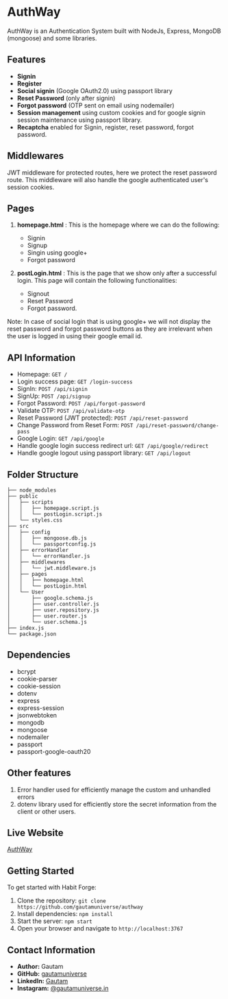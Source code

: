 # AuthWay

AuthWay is an Authentication System built with NodeJs, Express, MongoDB (mongoose) and some libraries. 

## Features
- **Signin**
- **Register**
- **Social signin** (Google OAuth2.0) using passport library
- **Reset Password** (only after signin)
- **Forgot password** (OTP sent on email using nodemailer)
- **Session management** using custom cookies and for google signin session maintenance using passport library.
- **Recaptcha** enabled for Signin, register, reset password, forgot password.

## Middlewares
JWT middleware for protected routes, here we protect the reset password route. This middleware will also handle the google authenticated user's session cookies.

## Pages
1. **homepage.html** :  This is the homepage where we can do the following:
    - Signin
    - Signup
    - Singin using google+
    - Forgot password

2. **postLogin.html** : This is the page that we show only after a successful login. This page will contain the following functionalities:
    - Signout
    - Reset Password
    - Forgot password.

Note: In case of social login that is using google+ we will not display the reset password and forgot password buttons as they are irrelevant when the user is logged in using their google email id.

## API Information
- Homepage: `GET /`
- Login success page: `GET /login-success`
- SignIn: `POST /api/signin`
- SignUp: `POST /api/signup`
- Forgot Password: `POST /api/forgot-password`
- Validate OTP: `POST /api/validate-otp`
- Reset Password (JWT protected): `POST /api/reset-password`
- Change Password from Reset Form: `POST /api/reset-password/change-pass`
- Google Login: `GET /api/google`
- Handle google login success redirect url: `GET /api/google/redirect`
- Handle google logout using passport library: `GET /api/logout`

## Folder Structure
```
├── node_modules
├── public
│   ├── scripts
│   │   ├── homepage.script.js
│   │   └── postLogin.script.js
│   └── styles.css
├── src
│   ├── config
│   │   ├── mongoose.db.js
│   │   └── passportconfig.js
│   ├── errorHandler
│   │   └── errorHandler.js
│   ├── middlewares
│   │   └── jwt.middleware.js
│   ├── pages
│   │   ├── homepage.html
│   │   └── postLogin.html
│   └── User
│       ├── google.schema.js
│       ├── user.controller.js
│       ├── user.repository.js
│       ├── user.router.js
│       └── user.schema.js
├── index.js
└── package.json
```
## Dependencies
- bcrypt
- cookie-parser
- cookie-session
- dotenv
- express
- express-session
- jsonwebtoken
- mongodb
- mongoose
- nodemailer
- passport
- passport-google-oauth20

## Other features
1. Error handler used for efficiently manage the custom and unhandled errors
2. dotenv library used for efficiently store the secret information from the client or other users.

## Live Website

[AuthWay](https://authway.onrender.com/)

## Getting Started

To get started with Habit Forge:

1. Clone the repository: `git clone https://github.com/gautamuniverse/authway`
2. Install dependencies: `npm install`
3. Start the server: `npm start`
4. Open your browser and navigate to `http://localhost:3767`

## Contact Information
- **Author:** Gautam
- **GitHub:** [gautamuniverse](https://github.com/gautamuniverse)
- **LinkedIn:** [Gautam](https://www.linkedin.com/in/gautam-116307bb/)
- **Instagram:** [@gautamuniverse.in](https://www.instagram.com/gautamuniverse.in/)
